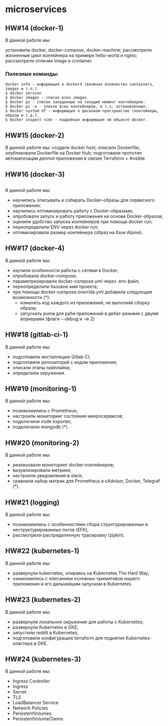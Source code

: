 # microservices
## HW#14 (docker-1)

В данной работе мы:

установили docker, docker-compose, docker-machine;
рассмотрели жизненные цикл контейнера на примере hello-world и nginx;
рассмотрели отличия image и container.

### Полезные команды:
```
docker info - информация о dockerd (включая количество containers, images и т.п.).
$ docker version
$ docker images - список всех images.
$ docker ps - список запущенных на текущий момент контейнеров.
$ docker ps -a - список всех контейнеров, в т.ч. остановленных.
$ docker system df - информация о дисковом пространстве (контейнеры, образы и т.д.).
$ docker inspect <id> - подробная информация об объекте docker.
```

## HW#15 (docker-2)

В данной работе мы:
создали docker host;
описали Dockerfile;
опубликовали Dockerfile на Docker Hub;
подготовили прототип автоматизации деплоя приложения в связке Terraform + Ansible

## HW#16 (docker-3)
## 
В данной работе мы:
* научились описывать и собирать Docker-образы для сервисного приложения;
* научились оптимизировать работу с Docker-образами;
* опробовали запуск и работу приложения на основе Docker-образов;
* оценили удобство запуска контейнеров при помощи docker run;
* переопределили ENV через docker run;
* оптимизировали размер контейнера (образ на базе Alpine).

## HW#17 (docker-4)
В данной работе мы:
* изучили особенности работы с сетями в Docker;
* опробовали docker-compose;
* параметризировали docker-compose.yml через .env файл;
* переопределили базовое имя проекта;
* при помощи docker-compose.override.yml добавили следующие возможности (*):
    - изменять код каждого из приложений, не выполняя сборку образа;
    - запускать puma для руби приложений в дебаг-режиме с двумя воркерами (флаги --debug и -w 2)

## HW#18 (gitlab-ci-1)
В данной работе мы:
* подготовили инсталляцию Gitlab CI;
* подготовили репозиторий с кодом приложения;
* описали этапы пайплайна;
* определили окружения.


## HW#19 (monitoring-1)
В данной работе мы:
* познакомились с Prometheus;
* настроили мониторинг состояния микросервисов;
* подключили node exporter;
* подключили mongodb (*).

## HW#20 (monitoring-2)
В данной работе мы:

* реализовали мониторинг docker-контейнеров;
* визуализировали метрики;
* настроили уведомления в slack;
* сравнили набор метрик для Prometheus в cAdvisor, Docker, Telegraf (*).

## HW#21 (logging)
В данной работе мы:

* познакомились с особенностями сбора структурированных и неструктурированных логов (EFK);
* рассмотрели распределенную трасировку (zipkin).

## HW#22 (kubernetes-1)
В данной работе мы:

* развернули kubernetes, опираясь на Kubernetes The Hard Way;
* ознакомились с описанием основных примитивов нашего приложения и его дальнейшим запуском в Kubernetes.

## HW#23 (kubernetes-2)
В данной работе мы:

* развернули локальное окружение для работы с Kubernetes;
* развернули Kubernetes в GKE;
* запустили reddit в Kubernetes;
* подготовили конфигурацию terraform для поднятия Kubernetes-кластера в GKE.

## HW#24 (kubernetes-3)
В данной работе мы:

* Ingress Controller
* Ingress
* Secret
* TLS
* LoadBalancer Service
* Network Policies
* PersistentVolumes
* PersistentVolumeClaims